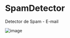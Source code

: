 # SpamDetector
Detector de Spam - E-mail

![image](https://user-images.githubusercontent.com/71615231/171967049-e1ece2bc-c106-4691-a1c3-9cb39ae3f001.png)
